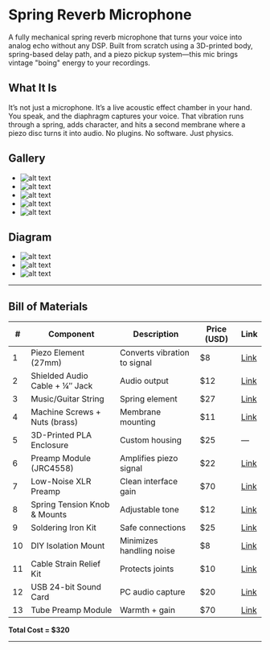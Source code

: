 # Spring Reverb Microphone

A fully mechanical spring reverb microphone that turns your voice into analog echo without any DSP. Built from scratch using a 3D-printed body, spring-based delay path, and a piezo pickup system—this mic brings vintage "boing" energy to your recordings.

## What It Is

It’s not just a microphone. It’s a live acoustic effect chamber in your hand. You speak, and the diaphragm captures your voice. That vibration runs through a spring, adds character, and hits a second membrane where a piezo disc turns it into audio. No plugins. No software. Just physics.



## Gallery

- ![alt text](photos/imag1.png) 
- ![alt text](photos/imag2.png) 
- ![alt text](photos/imag3.png) 
- ![alt text](photos/imag4.png) 
- ![alt text](photos/imag5.png)


## Diagram


- ![alt text](photos/1.jpg)
- ![alt text](photos/2.jpg)
- ![alt text](photos/3.jpg)

---

## Bill of Materials

| # | Component | Description | Price (USD) | Link |
|--|-----------|-------------|--------------|------|
| 1 | Piezo Element (27mm) | Converts vibration to signal | $8 | [Link](https://www.amazon.com/Piezoelectric-Disk-Vibration-Sensor/dp/B07PGBXHQP) |
| 2 | Shielded Audio Cable + ¼″ Jack | Audio output | $12 | [Link](https://www.amazon.com/Audio-Cable-Shielded-Microphone/dp/B07ZVZ97C7) |
| 3 | Music/Guitar String | Spring element | $27 |  [Link](https://www.stringsbymail.com/aurora-electric-bass-strings-coated-black-4-string-set-45-105-24785.html) |
| 4 | Machine Screws + Nuts (brass) | Membrane mounting | $11 | [Link](https://www.amazon.eg/-/en/Mellewell-Sets-M6-1-00-Screws-Bolts/dp/B08693H8LT/) |
| 5 | 3D-Printed PLA Enclosure | Custom housing | $25 | — |
| 6 | Preamp Module (JRC4558) | Amplifies piezo signal | $22 | [Link](https://www.ebay.com/itm/388750174393) |
| 7 | Low-Noise XLR Preamp | Clean interface gain | $70 | [Link](https://www.amazon.com/MAONO-USB-Audio-Interface-Home-Studio/dp/B0D9P3Y22C) |
| 8 | Spring Tension Knob & Mounts | Adjustable tone | $12 | [Link](https://www.amazon.eg/-/en/PRINTER-LEVELING-SCREW-SPRING-HAND/dp/B09Z377BH4/) |
| 9 | Soldering Iron Kit | Safe connections | $25 | [Link](https://www.amazon.com/Soldering-Interchangeable-Adjustable-Temperature-Enthusiast/dp/B07XSHCY7P?th=1) |
|10 | DIY Isolation Mount | Minimizes handling noise | $8 | [Link](https://www.amazon.eg/-/en/SoundRound-Sonic-Geometrics-Acoustic-Panels/dp/B0FD52QL7B/) |
|11 | Cable Strain Relief Kit | Protects joints | $10 | [Link](https://www.amazon.eg/-/en/QSJXZGH-Ratio-Heat-Shrink-Electrical-Insulation/dp/B0BY4HBFX5/) |
|12 | USB 24-bit Sound Card | PC audio capture | $20 | [Link](https://shuttershopegypt.com/en/shop-2/ugreen-usb-external-stereo-sound-adapter-15cm-black/?utm_source=Google+Shopping&utm_medium=cpc&utm_campaign=googleshopfeed&gad_source=1&gad_campaignid=19647181422&gbraid=0AAAAAC4EBe5fKmwzIYakJiQtyk5BdRCQ7&gclid=CjwKCAjwtfvEBhAmEiwA-DsKjkia045rc8X7Zj7yon_EIvRPYcxzsEx1tD9IFxGOPA_NlHUvmNo2_xoC6q4QAvD_BwE) |
|13 | Tube Preamp Module | Warmth + gain | $70 | [Link](https://www.amazon.eg/-/en/10Pcs-TDA2030A-Hi-Fi-Amplifier-Driver/dp/B0CM277RPV/) |

**Total Cost = $320**

---











